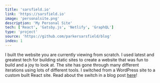 ```yaml
---
title: 'sarsfield.io'
link: 'https://sarsfield.io'
image: 'personalsite.png'
description: 'My Personal Site'
tech: ['React', 'Gatsby.js', 'Netlify', 'GraphQL']
type: 'project'
source: 'https://github.com/parkersarsfield/blog'
index: 1
---
```


I built the website you are currently viewing from scratch. I used latest and greatest tech for building static sites to create a website that was fun to build and a joy to look at. The site has gone through many different iterations using lots of different tools. I switched from a WordPress site to a custom built React site. Read about the switch in a blog post [here](/blog/gatsby)!

